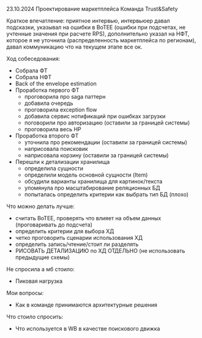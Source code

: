23.10.2024
Проектирование маркетплейса
Команда Trust&Safety

Краткое впечатление: приятное интервью, интервьюер давал подсказки, указывал на ошибки в BoTEE (ошибки при подсчетах, не учтенные значения при расчете RPS), дополнительно указал на НФТ, которое я не уточнила (распределенность маркетплейса по регионам), давал коммуникацию что на текущем этапе все ок.


Ход собеседования: 
- Собрала ФТ
- Собрала НФТ
- Back of the envelope estimation
- Проработка первого ФТ
    - проговорила про saga паттерн
    - добавила очередь
    - проговорила exception flow
    - добавила сервис нотификаций при ошибках загрузки
    - поговорили про авторизацию (оставили за границей системы)
    - проговорила весь HP
 - Проработка второго ФТ
    - уточнила про рекомендации (оставили за границей системы)
    - наприсовала поисковик
    - наприсовала корзину (оставили за границей системы)
 - Перешли к детализации хранилища
     - определила сущности
     - определили модель основной сущности (Item)
     - обсудили варианты хранилища для картинок/текста
     - упомянула про масштабирование реляционных БД
     - попыталась определить критерии как выбрать тип БД (плохо) 

Что можно делать лучше: 
- считать BoTEE, проверять что влияет на объем данных (проговаривать до подсчета)
- определить критерии для выбора ХД
- четко проговорить сценарии использования ХД
- определить запись/чтение/стоит ли разделять
- РИСОВАТЬ ДЕТАЛИЗАЦИЮ по ХД ОТДЕЛЬНО (не использовать предыдущие схемы)
  
Не спросила а мб стоило: 
- Пиковая нагрузка

Мои вопросы: 
- Как в команде принимаются архитектурные решения

Что стоило спросить: 
- Что используется в WB в качестве поискового движка

